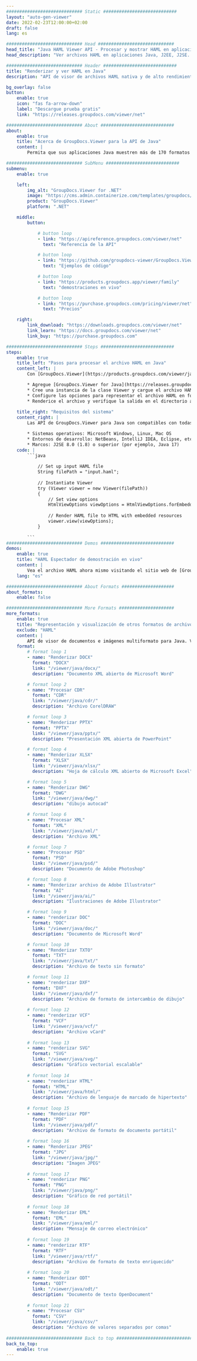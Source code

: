 ```yaml
---
############################# Static ############################
layout: "auto-gen-viewer"
date: 2022-02-23T12:00:00+02:00
draft: false
lang: es

############################# Head #############################
head_title: "Java HAML Viewer API - Procesar y mostrar HAML en aplicaciones Java"
head_description: "Ver archivos HAML en aplicaciones Java, J2EE, J2SE. Admite la visualización de más de 170 formatos de archivos de imágenes y documentos en HTML, PDF o modo de imagen con funciones avanzadas para administrar las opciones de visualización de documentos."

############################# Header ############################
title: "Renderizar y ver HAML en Java" 
description: "API de visor de archivos HAML nativa y de alto rendimiento para aplicaciones basadas en Java, J2EE y J2SE, que admite una amplia gama de características adicionales para personalizar la apariencia del formato del documento de salida." 

bg_overlay: false
button:
    enable: true
    icon: "fas fa-arrow-down"
    label: "Descargue prueba gratis"
    link: "https://releases.groupdocs.com/viewer/net"

############################# About ############################
about:
    enable: true
    title: "Acerca de GroupDocs.Viewer para la API de Java" 
    content: |
        Permita que sus aplicaciones Java muestren más de 170 formatos de archivo en HTML, PDF o modos de imagen usando GroupDocs.Viewer para las API de Java sin ningún software adicional instalado; como Microsoft Office, Apache Open Office, Adobe Acrobat Reader, etc. Los desarrolladores pueden ver fácilmente todas las imágenes y tipos de documentos populares, incluidos Microsoft Office, OpenDocument, HTML, PDF, Archive, Diagrams, Photoshop, AutoCAD y formatos de lenguaje de programación dentro de las aplicaciones Java con renderizado rápido y de la más alta calidad.

############################# SubMenu ############################
submenu:
    enable: true

    left:
        img_alt: "GroupDocs.Viewer for .NET"
        image: "https://cms.admin.containerize.com/templates/groupdocs/images/product-logos/90x90-noborder/groupdocs-viewer-net.png"
        product: "GroupDocs.Viewer"
        platform: ".NET"

    middle:
        button:

            # button loop
            - link: "https://apireference.groupdocs.com/viewer/net"
              text: "Referencia de la API"

            # button loop
            - link: "https://github.com/groupdocs-viewer/GroupDocs.Viewer-for-.NET"
              text: "Ejemplos de código"

            # button loop
            - link: "https://products.groupdocs.app/viewer/family"
              text: "demostraciones en vivo"

            # button loop
            - link: "https://purchase.groupdocs.com/pricing/viewer/net"
              text: "Precios"

    right:
        link_download: "https://downloads.groupdocs.com/viewer/net"
        link_learn: "https://docs.groupdocs.com/viewer/net"
        link_buy: "https://purchase.groupdocs.com"

############################# Steps ############################
steps:
    enable: true
    title_left: "Pasos para procesar el archivo HAML en Java" 
    content_left: |
        Con [GroupDocs.Viewer](https://products.groupdocs.com/viewer/java/) puede representar HAML a HTML, JPEG, PNG o PDF en unos pocos pasos.

        * Agregue [GroupDocs.Viewer for Java](https://releases.groupdocs.com/viewer/java/) como una dependencia de su proyecto. 
        * Cree una instancia de la clase Viewer y cargue el archivo HAML con la ruta completa. 
        * Configure las opciones para representar el archivo HAML en formato HTML, PNG, JPEG o PDF. 
        * Renderice el archivo y verifique la salida en el directorio actual. 
        
    title_right: "Requisitos del sistema" 
    content_right: |
        Las API de GroupDocs.Viewer para Java son compatibles con todas las principales plataformas y sistemas operativos. Antes de ejecutar el código a continuación, asegúrese de tener instalados los siguientes requisitos previos en su sistema.

        * Sistemas operativos: Microsoft Windows, Linux, Mac OS 
        * Entornos de desarrollo: NetBeans, IntelliJ IDEA, Eclipse, etc. 
        * Marcos: J2SE 8.0 (1.8) o superior (por ejemplo, Java 17) 
    code: |
        ```java
                        
            // Set up input HAML file
            String filePath = "input.haml";
        
            // Instantiate Viewer
            try (Viewer viewer = new Viewer(filePath))
            {
            	// Set view options 
            	HtmlViewOptions viewOptions = HtmlViewOptions.forEmbeddedResources();
                    
            	// Render HAML file to HTML with embedded resources
            	viewer.view(viewOptions);
            }
             
        ```
############################# Demos ############################
demos:
    enable: true
    title: "HAML Espectador de demostración en vivo"
    content: |
        Vea el archivo HAML ahora mismo visitando el sitio web de [GroupDocs.Viewer Online Apps](https://products.groupdocs.app/viewer/haml).
    lang: "es"

############################# About Formats ####################
about_formats:
    enable: false

############################# More Formats #####################
more_formats:
    enable: true
    title: "Representación y visualización de otros formatos de archivo usando Java"
    exclude: "HAML"
    content: |
        API de visor de documentos e imágenes multiformato para Java. Vea algunos de los formatos de archivo populares a continuación sin ningún visor externo.
    format: 
        # format loop 1
        - name: "Renderizar DOCX"
          format: "DOCX"
          link: "/viewer/java/docx/"
          description: "Documento XML abierto de Microsoft Word" 

        # format loop 2
        - name: "Procesar CDR" 
          format: "CDR"
          link: "/viewer/java/cdr/"
          description: "Archivo CorelDRAW" 

        # format loop 3
        - name: "Renderizar PPTX"
          format: "PPTX"
          link: "/viewer/java/pptx/"
          description: "Presentación XML abierta de PowerPoint" 

        # format loop 4
        - name: "Renderizar XLSX"
          format: "XLSX"
          link: "/viewer/java/xlsx/"
          description: "Hoja de cálculo XML abierto de Microsoft Excel" 

        # format loop 5
        - name: "Renderizar DWG"
          format: "DWG"
          link: "/viewer/java/dwg/"
          description: "dibujo autocad"

        # format loop 6
        - name: "Procesar XML"
          format: "XML"
          link: "/viewer/java/xml/"
          description: "Archivo XML"

        # format loop 7
        - name: "Procesar PSD"
          format: "PSD"
          link: "/viewer/java/psd/"
          description: "Documento de Adobe Photoshop"

        # format loop 8
        - name: "Renderizar archivo de Adobe Illustrator"
          format: "AI"
          link: "/viewer/java/ai/"
          description: "Ilustraciones de Adobe Illustrator"

        # format loop 9
        - name: "renderizar DOC"
          format: "DOC"
          link: "/viewer/java/doc/"
          description: "Documento de Microsoft Word" 

        # format loop 10
        - name: "Renderizar TXTO" 
          format: "TXT"
          link: "/viewer/java/txt/"
          description: "Archivo de texto sin formato" 

        # format loop 11
        - name: "renderizar DXF" 
          format: "DXF"
          link: "/viewer/java/dxf/"
          description: "Archivo de formato de intercambio de dibujo"  
          
        # format loop 12
        - name: "renderizar VCF"
          format: "VCF"
          link: "/viewer/java/vcf/"
          description: "Archivo vCard"  
              
        # format loop 13
        - name: "renderizar SVG"
          format: "SVG"
          link: "/viewer/java/svg/"
          description: "Gráfico vectorial escalable" 
          
        # format loop 14
        - name: "renderizar HTML"
          format: "HTML"
          link: "/viewer/java/html/"
          description: "Archivo de lenguaje de marcado de hipertexto" 
          
        # format loop 15
        - name: "Renderizar PDF"
          format: "PDF"
          link: "/viewer/java/pdf/"
          description: "Archivo de formato de documento portátil"
          
        # format loop 16
        - name: "Renderizar JPEG"
          format: "JPG"
          link: "/viewer/java/jpg/"
          description: "Imagen JPEG"
          
        # format loop 17
        - name: "renderizar PNG"
          format: "PNG"
          link: "/viewer/java/png/"
          description: "Gráfico de red portátil" 
          
        # format loop 18
        - name: "Renderizar EML"
          format: "EML"
          link: "/viewer/java/eml/"
          description: "Mensaje de correo electrónico" 
          
        # format loop 19
        - name: "renderizar RTF"
          format: "RTF"
          link: "/viewer/java/rtf/"
          description: "Archivo de formato de texto enriquecido" 
          
        # format loop 20
        - name: "Renderizar ODT"
          format: "ODT"
          link: "/viewer/java/odt/"
          description: "Documento de texto OpenDocument" 
          
        # format loop 21
        - name: "Procesar CSV"
          format: "CSV"
          link: "/viewer/java/csv/"
          description: "Archivo de valores separados por comas" 
          
############################# Back to top ###############################
back_to_top:
    enable: true
---
```

